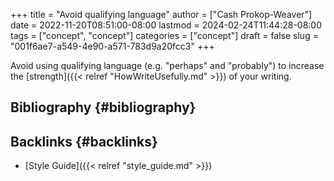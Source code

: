 +++
title = "Avoid qualifying language"
author = ["Cash Prokop-Weaver"]
date = 2022-11-20T08:51:00-08:00
lastmod = 2024-02-24T11:44:28-08:00
tags = ["concept", "concept"]
categories = ["concept"]
draft = false
slug = "001f6ae7-a549-4e90-a571-783d9a20fcc3"
+++

Avoid using qualifying language (e.g. "perhaps" and "probably") to increase the [strength]({{< relref "HowWriteUsefully.md" >}}) of your writing.


## Bibliography {#bibliography}

<style>.csl-entry{text-indent: -1.5em; margin-left: 1.5em;}</style><div class="csl-bib-body">
</div>


## Backlinks {#backlinks}

-   [Style Guide]({{< relref "style_guide.md" >}})
